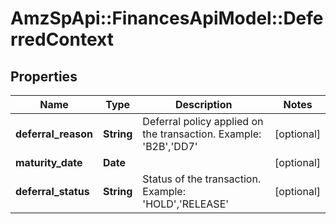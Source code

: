 # AmzSpApi::FinancesApiModel::DeferredContext

## Properties
Name | Type | Description | Notes
------------ | ------------- | ------------- | -------------
**deferral_reason** | **String** | Deferral policy applied on the transaction.  Example: &#x27;B2B&#x27;,&#x27;DD7&#x27; | [optional] 
**maturity_date** | **Date** |  | [optional] 
**deferral_status** | **String** | Status of the transaction.   Example: &#x27;HOLD&#x27;,&#x27;RELEASE&#x27; | [optional] 

